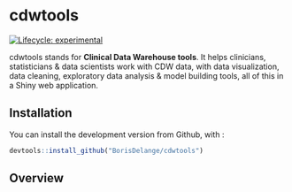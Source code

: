 
<!-- README.md is generated from README.Rmd. Please edit that file -->

# cdwtools

<!-- badges: start -->

[![Lifecycle:
experimental](https://img.shields.io/badge/lifecycle-experimental-orange.svg)](https://lifecycle.r-lib.org/articles/stages.html#experimental)
<!-- badges: end -->

cdwtools stands for **Clinical Data Warehouse tools**. It helps
clinicians, statisticians & data scientists work with CDW data, with
data visualization, data cleaning, exploratory data analysis & model
building tools, all of this in a Shiny web application.

## Installation

<!--You can install the released version of cdwtools from [CRAN](https://CRAN.R-project.org) with:

``` r
install.packages("cdwtools")
```
-->

You can install the development version from Github, with :

``` r
devtools::install_github("BorisDelange/cdwtools")
```

## Overview
